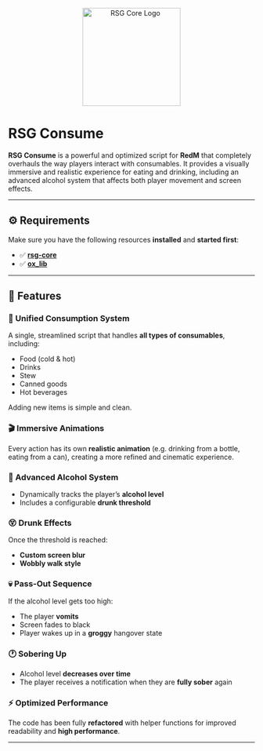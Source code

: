 <p align="center">
  <img src="https://cdn.discordapp.com/attachments/1109201552171864067/1405559611301298187/rsg.jpg?ex=689f44e5&is=689df365&hm=2440e05acbf52945fb1b18956c21eab8ad9ac984d5eeef6a7bcc1a414b44ba72&" 
       alt="RSG Core Logo" 
       width="200">
</p>




# RSG Consume

**RSG Consume** is a powerful and optimized script for **RedM** that completely overhauls the way players interact with consumables. It provides a visually immersive and realistic experience for eating and drinking, including an advanced alcohol system that affects both player movement and screen effects.

---

## ⚙️ Requirements

Make sure you have the following resources **installed** and **started first**:

- ✅ [**rsg-core**](https://github.com/Rexshack-RedM/rsg-core) 
- ✅ [**ox_lib**](https://github.com/Rexshack-RedM/ox_lib)

---

## 🚀 Features

### 🔄 Unified Consumption System
A single, streamlined script that handles **all types of consumables**, including:
- Food (cold & hot)
- Drinks
- Stew
- Canned goods
- Hot beverages

Adding new items is simple and clean.

### 🎬 Immersive Animations
Every action has its own **realistic animation** (e.g. drinking from a bottle, eating from a can), creating a more refined and cinematic experience.

### 🥃 Advanced Alcohol System
- Dynamically tracks the player’s **alcohol level**
- Includes a configurable **drunk threshold**

### 😵 Drunk Effects
Once the threshold is reached:
- **Custom screen blur**
- **Wobbly walk style**

### 💀 Pass-Out Sequence
If the alcohol level gets too high:
- The player **vomits**
- Screen fades to black
- Player wakes up in a **groggy** hangover state

### 🕐 Sobering Up
- Alcohol level **decreases over time**
- The player receives a notification when they are **fully sober** again

### ⚡ Optimized Performance
The code has been fully **refactored** with helper functions for improved readability and **high performance**.

---



